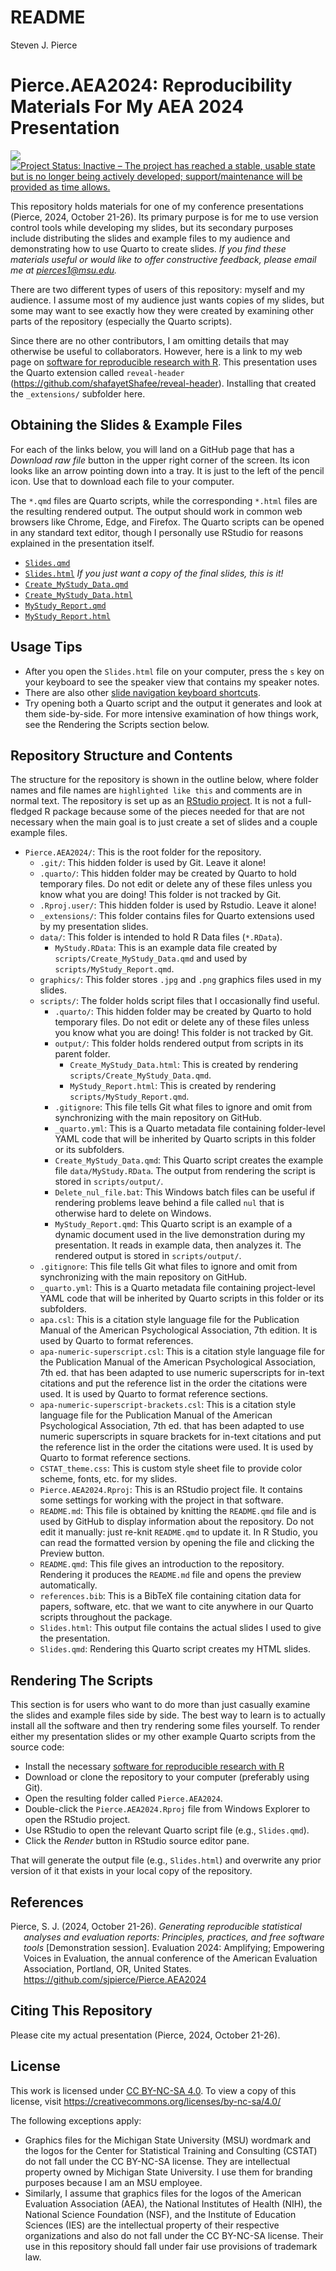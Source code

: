 # README
Steven J. Pierce

<!-- README.md is generated from README.Rmd. Please edit that file -->

# Pierce.AEA2024: Reproducibility Materials For My AEA 2024 Presentation

<!-- badges: start -->

[![](https://img.shields.io/badge/lifecycle-stable-brightgreen.svg)](https://lifecycle.r-lib.org/articles/stages.html#stable)
[![Project Status: Inactive – The project has reached a stable, usable
state but is no longer being actively developed; support/maintenance
will be provided as time
allows.](https://www.repostatus.org/badges/latest/inactive.svg)](https://www.repostatus.org/#inactive)
<!-- badges: end -->

This repository holds materials for one of my conference presentations
(Pierce, 2024, October 21-26). Its primary purpose is for me to use
version control tools while developing my slides, but its secondary
purposes include distributing the slides and example files to my
audience and demonstrating how to use Quarto to create slides. *If you
find these materials useful or would like to offer* *constructive
feedback, please email me at* *<pierces1@msu.edu>.*

There are two different types of users of this repository: myself and my
audience. I assume most of my audience just wants copies of my slides,
but some may want to see exactly how they were created by examining
other parts of the repository (especially the Quarto scripts).

Since there are no other contributors, I am omitting details that may
otherwise be useful to collaborators. However, here is a link to my web
page on [software for reproducible research with
R](https://sjpierce.github.io/rr_software.html). This presentation uses
the Quarto extension called `reveal-header`
(https://github.com/shafayetShafee/reveal-header). Installing that
created the `_extensions/` subfolder here.

## Obtaining the Slides & Example Files

For each of the links below, you will land on a GitHub page that has a
*Download raw file* button in the upper right corner of the screen. Its
icon looks like an arrow pointing down into a tray. It is just to the
left of the pencil icon. Use that to download each file to your
computer.

The `*.qmd` files are Quarto scripts, while the corresponding `*.html`
files are the resulting rendered output. The output should work in
common web browsers like Chrome, Edge, and Firefox. The Quarto scripts
can be opened in any standard text editor, though I personally use
RStudio for reasons explained in the presentation itself.

- [`Slides.qmd`](https://github.com/sjpierce/Pierce.AEA2024/blob/main/Slides.qmd)
- [`Slides.html`](https://github.com/sjpierce/Pierce.AEA2024/blob/main/Slides.html)
  *If you just want a copy of the final slides, this is it!*
- [`Create_MyStudy_Data.qmd`](https://github.com/sjpierce/Pierce.AEA2024/blob/main/scripts/Create_MyStudy_Data.qmd)
- [`Create_MyStudy_Data.html`](https://github.com/sjpierce/Pierce.AEA2024/blob/main/scripts/output/Create_MyStudy_Data.html)
- [`MyStudy_Report.qmd`](https://github.com/sjpierce/Pierce.AEA2024/blob/main/scripts/MyStudy_Report.qmd)  
- [`MyStudy_Report.html`](https://github.com/sjpierce/Pierce.AEA2024/blob/main/scripts/output/MyStudy_Report.html)

## Usage Tips

- After you open the `Slides.html` file on your computer, press the `s`
  key on your keyboard to see the speaker view that contains my speaker
  notes.
- There are also other [slide navigation keyboard
  shortcuts](https://quarto.org/docs/presentations/revealjs/presenting.html).
- Try opening both a Quarto script and the output it generates and look
  at them side-by-side. For more intensive examination of how things
  work, see the Rendering the Scripts section below.

## Repository Structure and Contents

The structure for the repository is shown in the outline below, where
folder names and file names are `highlighted like this` and comments are
in normal text. The repository is set up as an [RStudio
project](https://support.rstudio.com/hc/en-us/articles/200526207-Using-RStudio-Projects).
It is not a full-fledged R package because some of the pieces needed for
that are not necessary when the main goal is to just create a set of
slides and a couple example files.

- `Pierce.AEA2024/`: This is the root folder for the repository.
  - `.git/`: This hidden folder is used by Git. Leave it alone!
  - `.quarto/`: This hidden folder may be created by Quarto to hold
    temporary files. Do not edit or delete any of these files unless you
    know what you are doing! This folder is not tracked by Git.
  - `.Rproj.user/`: This hidden folder is used by Rstudio. Leave it
    alone!
  - `_extensions/`: This folder contains files for Quarto extensions
    used by my presentation slides.
  - `data/`: This folder is intended to hold R Data files (`*.RData`).
    - `MyStudy.RData`: This is an example data file created by
      `scripts/Create_MyStudy_Data.qmd` and used by
      `scripts/MyStudy_Report.qmd`.
  - `graphics/`: This folder stores `.jpg` and `.png` graphics files
    used in my slides.
  - `scripts/`: The folder holds script files that I occasionally find
    useful.
    - `.quarto/`: This hidden folder may be created by Quarto to hold
      temporary files. Do not edit or delete any of these files unless
      you know what you are doing! This folder is not tracked by Git.
    - `output/`: This folder holds rendered output from scripts in its
      parent folder.
      - `Create_MyStudy_Data.html`: This is created by rendering
        `scripts/Create_MyStudy_Data.qmd`.
      - `MyStudy_Report.html`: This is created by rendering
        `scripts/MyStudy_Report.qmd`.
    - `.gitignore`: This file tells Git what files to ignore and omit
      from synchronizing with the main repository on GitHub.
    - `_quarto.yml`: This is a Quarto metadata file containing
      folder-level YAML code that will be inherited by Quarto scripts in
      this folder or its subfolders.
    - `Create_MyStudy_Data.qmd`: This Quarto script creates the example
      file `data/MyStudy.RData`. The output from rendering the script is
      stored in `scripts/output/`.
    - `Delete_nul_file.bat`: This Windows batch files can be useful if
      rendering problems leave behind a file called `nul` that is
      otherwise hard to delete on Windows.
    - `MyStudy_Report.qmd`: This Quarto script is an example of a
      dynamic document used in the live demonstration during my
      presentation. It reads in example data, then analyzes it. The
      rendered output is stored in `scripts/output/`.
  - `.gitignore`: This file tells Git what files to ignore and omit from
    synchronizing with the main repository on GitHub.
  - `_quarto.yml`: This is a Quarto metadata file containing
    project-level YAML code that will be inherited by Quarto scripts in
    this folder or its subfolders.  
  - `apa.csl`: This is a citation style language file for the
    Publication Manual of the American Psychological Association, 7th
    edition. It is used by Quarto to format references.
  - `apa-numeric-superscript.csl`: This is a citation style language
    file for the Publication Manual of the American Psychological
    Association, 7th ed. that has been adapted to use numeric
    superscripts for in-text citations and put the reference list in the
    order the citations were used. It is used by Quarto to format
    reference sections.
  - `apa-numeric-superscript-brackets.csl`: This is a citation style
    language file for the Publication Manual of the American
    Psychological Association, 7th ed. that has been adapted to use
    numeric superscripts in square brackets for in-text citations and
    put the reference list in the order the citations were used. It is
    used by Quarto to format reference sections.
  - `CSTAT_theme.css`: This is custom style sheet file to provide color
    scheme, fonts, etc. for my slides.
  - `Pierce.AEA2024.Rproj`: This is an RStudio project file. It contains
    some settings for working with the project in that software.
  - `README.md`: This file is obtained by knitting the `README.qmd` file
    and is used by GitHub to display information about the repository.
    Do not edit it manually: just re-knit `README.qmd` to update it. In
    R Studio, you can read the formatted version by opening the file and
    clicking the Preview button.
  - `README.qmd`: This file gives an introduction to the repository.
    Rendering it produces the `README.md` file and opens the preview
    automatically.
  - `references.bib`: This is a BibTeX file containing citation data for
    papers, software, etc. that we want to cite anywhere in our Quarto
    scripts throughout the package.
  - `Slides.html`: This output file contains the actual slides I used to
    give the presentation.
  - `Slides.qmd`: Rendering this Quarto script creates my HTML slides.

## Rendering The Scripts

This section is for users who want to do more than just casually examine
the slides and example files side by side. The best way to learn is to
actually install all the software and then try rendering some files
yourself. To render either my presentation slides or my other example
Quarto scripts from the source code:

- Install the necessary [software for reproducible research with
  R](https://sjpierce.github.io/rr_software.html)
- Download or clone the repository to your computer (preferably using
  Git).
- Open the resulting folder called `Pierce.AEA2024`.
- Double-click the `Pierce.AEA2024.Rproj` file from Windows Explorer to
  open the RStudio project.
- Use RStudio to open the relevant Quarto script file (e.g.,
  `Slides.qmd`).
- Click the *Render* button in RStudio source editor pane.

That will generate the output file (e.g., `Slides.html`) and overwrite
any prior version of it that exists in your local copy of the
repository.

## References

<div id="refs" class="references csl-bib-body hanging-indent"
entry-spacing="0" line-spacing="2">

<div id="ref-Pierce-RN8577" class="csl-entry">

Pierce, S. J. (2024, October 21-26). *Generating reproducible
statistical analyses and evaluation reports: Principles, practices, and
free software tools* \[Demonstration session\]. Evaluation 2024:
Amplifying; Empowering Voices in Evaluation, the annual conference of
the American Evaluation Association, Portland, OR, United States.
<https://github.com/sjpierce/Pierce.AEA2024>

</div>

</div>

## Citing This Repository

Please cite my actual presentation (Pierce, 2024, October 21-26).

## License

This work is licensed under [CC BY-NC-SA
4.0](https://creativecommons.org/licenses/by-nc-sa/4.0/?ref=chooser-v1).
To view a copy of this license, visit
<https://creativecommons.org/licenses/by-nc-sa/4.0/>

The following exceptions apply:

- Graphics files for the Michigan State University (MSU) wordmark and
  the logos for the Center for Statistical Training and Consulting
  (CSTAT) do not fall under the CC BY-NC-SA license. They are
  intellectual property owned by Michigan State University. I use them
  for branding purposes because I am an MSU employee.
- Similarly, I assume that graphics files for the logos of the American
  Evaluation Association (AEA), the National Institutes of Health (NIH),
  the National Science Foundation (NSF), and the Institute of Education
  Sciences (IES) are the intellectual property of their respective
  organizations and also do not fall under the CC BY-NC-SA license.
  Their use in this repository should fall under fair use provisions of
  trademark law.
